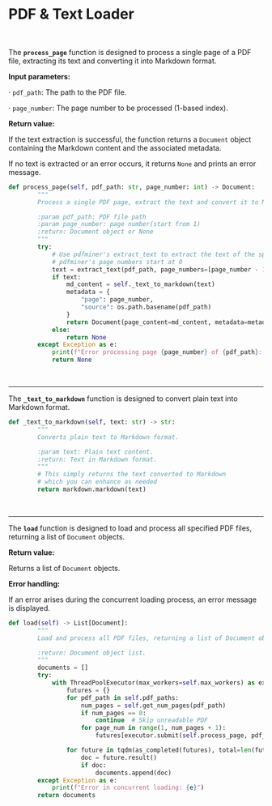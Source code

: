 # PDF & Text Loader
<br/>

The **`process_page`** function is designed to process a single page of a PDF file, extracting its text and converting it into Markdown format.

**Input parameters:**

· `pdf_path`: The path to the PDF file.

· `page_number`: The page number to be processed (1-based index).

**Return value:**

If the text extraction is successful, the function returns a `Document` object containing the Markdown content and the associated metadata.

If no text is extracted or an error occurs, it returns `None` and prints an error message.

```python
def process_page(self, pdf_path: str, page_number: int) -> Document:
        """
        Process a single PDF page, extract the text and convert it to Markdown.

        :param pdf_path: PDF file path
        :param page_number: page number(start from 1)
        :return: Document object or None
        """
        try:
            # Use pdfminer's extract_text to extract the text of the specified page
            # pdfminer's page numbers start at 0
            text = extract_text(pdf_path, page_numbers=[page_number - 1])
            if text:
                md_content = self._text_to_markdown(text)
                metadata = {
                    "page": page_number,
                    "source": os.path.basename(pdf_path)
                }
                return Document(page_content=md_content, metadata=metadata)
            else:
                return None
        except Exception as e:
            print(f"Error processing page {page_number} of {pdf_path}: {e}")
            return None
```

<br/>

---
The **`_text_to_markdown`** function is designed to convert plain text into Markdown format.

```python
def _text_to_markdown(self, text: str) -> str:
        """
        Converts plain text to Markdown format.

        :param text: Plain text content.
        :return: Text in Markdown format.
        """
        # This simply returns the text converted to Markdown 
        # which you can enhance as needed
        return markdown.markdown(text)
```

<br/>

---
The **`load`** function is designed to load and process all specified PDF files, returning a list of `Document` objects.

**Return value:**

Returns a list of `Document` objects.

**Error handling:**

If an error arises during the concurrent loading process, an error message is displayed.

```python
def load(self) -> List[Document]:
        """
        Load and process all PDF files, returning a list of Document objects.

        :return: Document object list.
        """
        documents = []
        try:
            with ThreadPoolExecutor(max_workers=self.max_workers) as executor:
                futures = {}
                for pdf_path in self.pdf_paths:
                    num_pages = self.get_num_pages(pdf_path)
                    if num_pages == 0:
                        continue  # Skip unreadable PDF
                    for page_num in range(1, num_pages + 1):
                        futures[executor.submit(self.process_page, pdf_path, page_num)] = (pdf_path, page_num)

                for future in tqdm(as_completed(futures), total=len(futures), desc="Processing PDFs"):
                    doc = future.result()
                    if doc:
                        documents.append(doc)
        except Exception as e:
            print(f"Error in concurrent loading: {e}")
        return documents
```